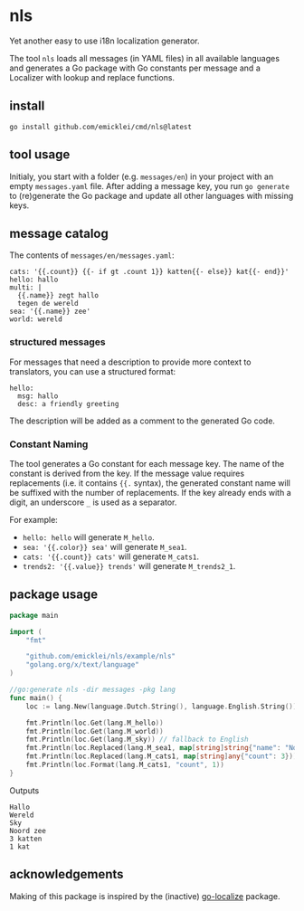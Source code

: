 # nls
Yet another easy to use i18n localization generator.

The tool `nls` loads all messages (in YAML files) in all available languages and generates a Go package with Go constants per message and a Localizer with lookup and replace functions.

## install

    go install github.com/emicklei/cmd/nls@latest

## tool usage
Initialy, you start with a folder (e.g. `messages/en`) in your project with an empty `messages.yaml` file.
After adding a message key, you run `go generate` to (re)generate the Go package and update all other languages with missing keys.

## message catalog

The contents of `messages/en/messages.yaml`:

```
cats: '{{.count}} {{- if gt .count 1}} katten{{- else}} kat{{- end}}'
hello: hallo
multi: |
  {{.name}} zegt hallo
  tegen de wereld
sea: '{{.name}} zee'
world: wereld
```

### structured messages

For messages that need a description to provide more context to translators, you can use a structured format:

```
hello:
  msg: hallo
  desc: a friendly greeting
```

The description will be added as a comment to the generated Go code.

### Constant Naming

The tool generates a Go constant for each message key. The name of the constant is derived from the key.
If the message value requires replacements (i.e. it contains `{{.` syntax), the generated constant name will be suffixed with the number of replacements.
If the key already ends with a digit, an underscore `_` is used as a separator.

For example:
- `hello: hello` will generate `M_hello`.
- `sea: '{{.color}} sea'` will generate `M_sea1`.
- `cats: '{{.count}} cats'` will generate `M_cats1`.
- `trends2: '{{.value}} trends'` will generate `M_trends2_1`.

## package usage
```go
package main

import (
	"fmt"

	"github.com/emicklei/nls/example/nls"
	"golang.org/x/text/language"
)

//go:generate nls -dir messages -pkg lang
func main() {
	loc := lang.New(language.Dutch.String(), language.English.String())

	fmt.Println(loc.Get(lang.M_hello))
	fmt.Println(loc.Get(lang.M_world))
	fmt.Println(loc.Get(lang.M_sky)) // fallback to English
	fmt.Println(loc.Replaced(lang.M_sea1, map[string]string{"name": "Noord"}))
	fmt.Println(loc.Replaced(lang.M_cats1, map[string]any{"count": 3}))
	fmt.Println(loc.Format(lang.M_cats1, "count", 1))
}
```
Outputs
```
Hallo
Wereld
Sky
Noord zee
3 katten
1 kat
```

## acknowledgements

Making of this package is inspired by the (inactive) [go-localize](https://github.com/m1/go-localize) package.